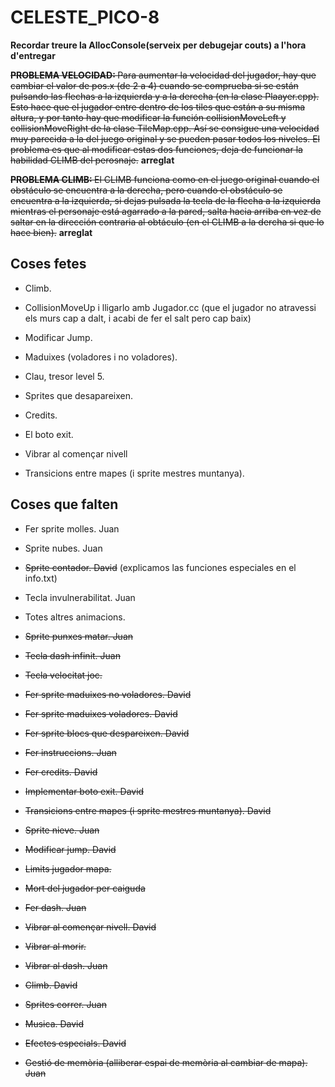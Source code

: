 # CELESTE_PICO-8

<b>Recordar treure la AllocConsole(serveix per debugejar couts) a l'hora d'entregar</b>

<del><b> PROBLEMA VELOCIDAD: </B>Para aumentar la velocidad del jugador, hay que cambiar el valor de pos.x (de 2 a 4) cuando se comprueba si se están pulsando las flechas a la izquierda y a la derecha (en la clase Plaayer.cpp). Esto hace que el jugador entre dentro de los tiles que están a su misma altura, y por tanto hay que modificar la función collisionMoveLeft y collisionMoveRight de la clase TileMap.cpp. Así se consigue una velocidad muy parecida a la del juego original y se pueden pasar todos los niveles. El problema es que al modificar estas dos funciones, deja de funcionar la habilidad CLIMB del perosnaje.</del> <b>arreglat</b>

<del><B>PROBLEMA CLIMB: </b>El CLIMB funciona como en el juego original cuando el obstáculo se encuentra a la derecha, pero cuando el obstáculo se encuentra a la izquierda, si dejas pulsada la tecla de la flecha a la izquierda mientras el personaje está agarrado a la pared, salta hacia arriba en vez de saltar en la dirección contraria al obtáculo (en el CLIMB a la dercha si que lo hace bien).</del> <b>arreglat</b>

## Coses fetes

- Climb. 

- CollisionMoveUp i lligarlo amb Jugador.cc (que el jugador no atravessi els murs cap a dalt, i acabi de fer el salt pero cap baix)

- Modificar Jump. 

- Maduixes (voladores i no voladores). 

- Clau, tresor level 5. 

- Sprites que desapareixen. 

- Credits. 

- El boto exit. 

- Vibrar al començar nivell

- Transicions entre mapes (i sprite mestres muntanya).


## Coses que falten

- Fer sprite molles. Juan

- Sprite nubes. Juan

- <del>Sprite contador. David</del> (explicamos las funciones especiales en el info.txt)

- Tecla invulnerabilitat. Juan

- Totes altres animacions. 

- <del>Sprite punxes matar. Juan</del>

- <del>Tecla dash infinit. Juan </del>

- <del>Tecla velocitat joc. </del>

- <del>Fer sprite maduixes no voladores. David</del>

- <del>Fer sprite maduixes voladores. David</del>

- <del>Fer sprite blocs que despareixen. David</del>

- <del>Fer instruccions.         Juan</del>

- <del>Fer credits.              David</del>

- <del>Implementar boto exit. David</del>

- <del>Transicions entre mapes (i sprite mestres muntanya). David</del>

- <del>Sprite nieve. Juan</del>

- <del>Modificar jump. David</del>

- <del>Limits jugador mapa. </del>

- <del>Mort del jugador per caiguda</del>

- <del>Fer dash. Juan </del>

- <del>Vibrar al començar nivell. David</del>

- <del>Vibrar al morir. </del>

- <del>Vibrar al dash.  Juan</del>

- <del>Climb. David</del>

- <del>Sprites correr. Juan </del>

- <del>Musica.       David   </del>

- <del>Efectes especials. David </del>

- <del>Gestió de memòria (alliberar espai de memòria al cambiar de mapa).  Juan </del>
